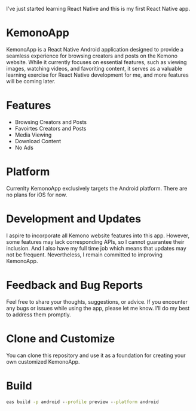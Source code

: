 I've just started learning React Native and this is my first React Native app.

# KemonoApp
KemonoApp is a React Native Android application designed to provide a seamless experience for browsing creators and posts on the Kemono website. While it currently focuses on essential features, such as viewing images, watching videos, and favoriting content, it serves as a valuable learning exercise for React Native development for me, and more features will be coming later.

# Features
- Browsing Creators and Posts
- Favoirtes Creators and Posts
- Media Viewing
- Download Content
- No Ads

# Platform
Currenlty KemonoApp exclusively targets the Android platform. There are no plans for iOS for now.

# Development and Updates
I aspire to incorporate all Kemono website features into this app. However, some features may lack corresponding APIs, so I cannot guarantee their inclusion. And I also have my full time job which means that updates may not be frequent. Nevertheless, I remain committed to improving KemonoApp.

# Feedback and Bug Reports
Feel free to share your thoughts, suggestions, or advice. If you encounter any bugs or issues while using the app, please let me know. I’ll do my best to address them promptly.

# Clone and Customize
You can clone this repository and use it as a foundation for creating your own customized KemonoApp.

# Build
```bat
eas build -p android --profile preview --platform android
```

